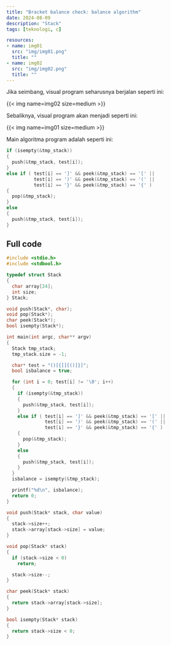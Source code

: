 ```yaml
---
title: "Bracket balance check: balance algorithm"
date: 2024-08-09
description: "Stack"
tags: [teknologi, c]

resources:
- name: img01
  src: "img/img01.png"
  title: ""
- name: img02
  src: "img/img02.png"
  title: ""
---
```


Jika seimbang, visual program seharusnya berjalan seperti ini:

{{< img name=img02 size=medium >}}

Sebaliknya, visual program akan menjadi seperti ini:

{{< img name=img01 size=medium >}}

Main algoritma program adalah seperti ini:

```c
if (isempty(&tmp_stack))
{
  push(&tmp_stack, test[i]);
}
else if ( test[i] == ']' && peek(&tmp_stack) == '[' ||
          test[i] == ')' && peek(&tmp_stack) == '(' ||
          test[i] == '}' && peek(&tmp_stack) == '{' )
{
  pop(&tmp_stack);
}
else
{
  push(&tmp_stack, test[i]);
}
```

## Full code


```c
#include <stdio.h>
#include <stdbool.h>

typedef struct Stack
{
  char array[24];
  int size;
} Stack;

void push(Stack*, char);
void pop(Stack*);
char peek(Stack*);
bool isempty(Stack*);

int main(int argc, char** argv)
{
  Stack tmp_stack;
  tmp_stack.size = -1;

  char* test = "()[{[][()]}]";
  bool isbalance = true;

  for (int i = 0; test[i] != '\0'; i++)
  {
    if (isempty(&tmp_stack))
    {
      push(&tmp_stack, test[i]);
    }
    else if ( test[i] == ']' && peek(&tmp_stack) == '[' ||
              test[i] == ')' && peek(&tmp_stack) == '(' ||
              test[i] == '}' && peek(&tmp_stack) == '{' )
    {
      pop(&tmp_stack);
    }
    else
    {
      push(&tmp_stack, test[i]);
    }
  }
  isbalance = isempty(&tmp_stack);

  printf("%d\n", isbalance);
  return 0;
}

void push(Stack* stack, char value)
{
  stack->size++;
  stack->array[stack->size] = value;
}

void pop(Stack* stack)
{
  if (stack->size < 0)
    return;

  stack->size--;
}

char peek(Stack* stack)
{
  return stack->array[stack->size];
}

bool isempty(Stack* stack)
{
  return stack->size < 0;
}
```
